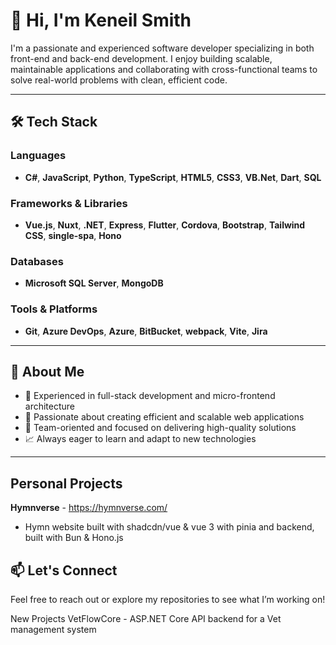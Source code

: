 # 👋 Hi, I'm Keneil Smith

I'm a passionate and experienced software developer specializing in both front-end and back-end development. I enjoy building scalable, maintainable applications and collaborating with cross-functional teams to solve real-world problems with clean, efficient code.

---

## 🛠️ Tech Stack

### Languages  
- **C#**, **JavaScript**, **Python**, **TypeScript**, **HTML5**, **CSS3**, **VB.Net**, **Dart**, **SQL**

### Frameworks & Libraries  
- **Vue.js**, **Nuxt**, **.NET**, **Express**, **Flutter**, **Cordova**, **Bootstrap**, **Tailwind CSS**, **single-spa**, **Hono**

### Databases  
- **Microsoft SQL Server**, **MongoDB**

### Tools & Platforms  
- **Git**, **Azure DevOps**, **Azure**, **BitBucket**, **webpack**, **Vite**, **Jira**

---

## 📌 About Me

- 💼 Experienced in full-stack development and micro-frontend architecture  
- 🚀 Passionate about creating efficient and scalable web applications  
- 🤝 Team-oriented and focused on delivering high-quality solutions  
- 📈 Always eager to learn and adapt to new technologies  

---

## Personal Projects 

 **Hymnverse** - https://hymnverse.com/
   - Hymn website built with shadcdn/vue & vue 3 with pinia and backend, built with Bun & Hono.js 

## 📫 Let's Connect

Feel free to reach out or explore my repositories to see what I’m working on!

New Projects VetFlowCore - ASP.NET Core API backend for a Vet management system 

